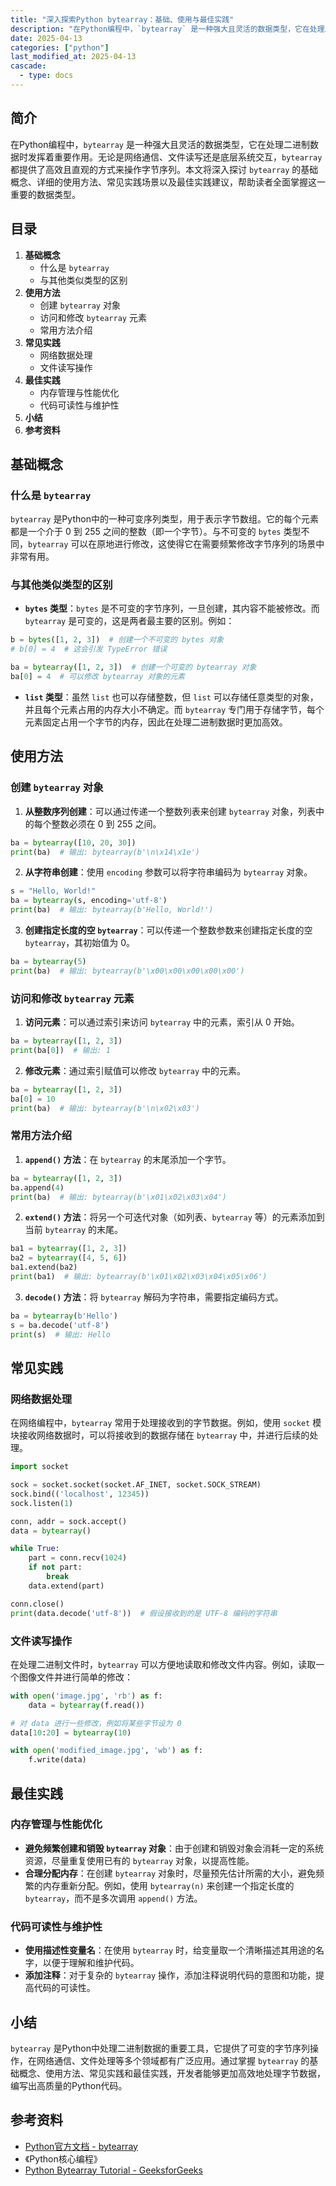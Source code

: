 ```yaml
---
title: "深入探索Python bytearray：基础、使用与最佳实践"
description: "在Python编程中，`bytearray` 是一种强大且灵活的数据类型，它在处理二进制数据时发挥着重要作用。无论是网络通信、文件读写还是底层系统交互，`bytearray` 都提供了高效且直观的方式来操作字节序列。本文将深入探讨 `bytearray` 的基础概念、详细的使用方法、常见实践场景以及最佳实践建议，帮助读者全面掌握这一重要的数据类型。"
date: 2025-04-13
categories: ["python"]
last_modified_at: 2025-04-13
cascade:
  - type: docs
---
```



## 简介
在Python编程中，`bytearray` 是一种强大且灵活的数据类型，它在处理二进制数据时发挥着重要作用。无论是网络通信、文件读写还是底层系统交互，`bytearray` 都提供了高效且直观的方式来操作字节序列。本文将深入探讨 `bytearray` 的基础概念、详细的使用方法、常见实践场景以及最佳实践建议，帮助读者全面掌握这一重要的数据类型。

<!-- more -->
## 目录
1. **基础概念**
    - 什么是 `bytearray`
    - 与其他类似类型的区别
2. **使用方法**
    - 创建 `bytearray` 对象
    - 访问和修改 `bytearray` 元素
    - 常用方法介绍
3. **常见实践**
    - 网络数据处理
    - 文件读写操作
4. **最佳实践**
    - 内存管理与性能优化
    - 代码可读性与维护性
5. **小结**
6. **参考资料**

## 基础概念
### 什么是 `bytearray`
`bytearray` 是Python中的一种可变序列类型，用于表示字节数组。它的每个元素都是一个介于 0 到 255 之间的整数（即一个字节）。与不可变的 `bytes` 类型不同，`bytearray` 可以在原地进行修改，这使得它在需要频繁修改字节序列的场景中非常有用。

### 与其他类似类型的区别
- **`bytes` 类型**：`bytes` 是不可变的字节序列，一旦创建，其内容不能被修改。而 `bytearray` 是可变的，这是两者最主要的区别。例如：
```python
b = bytes([1, 2, 3])  # 创建一个不可变的 bytes 对象
# b[0] = 4  # 这会引发 TypeError 错误

ba = bytearray([1, 2, 3])  # 创建一个可变的 bytearray 对象
ba[0] = 4  # 可以修改 bytearray 对象的元素
```
- **`list` 类型**：虽然 `list` 也可以存储整数，但 `list` 可以存储任意类型的对象，并且每个元素占用的内存大小不确定。而 `bytearray` 专门用于存储字节，每个元素固定占用一个字节的内存，因此在处理二进制数据时更加高效。

## 使用方法
### 创建 `bytearray` 对象
1. **从整数序列创建**：可以通过传递一个整数列表来创建 `bytearray` 对象，列表中的每个整数必须在 0 到 255 之间。
```python
ba = bytearray([10, 20, 30])
print(ba)  # 输出: bytearray(b'\n\x14\x1e')
```
2. **从字符串创建**：使用 `encoding` 参数可以将字符串编码为 `bytearray` 对象。
```python
s = "Hello, World!"
ba = bytearray(s, encoding='utf-8')
print(ba)  # 输出: bytearray(b'Hello, World!')
```
3. **创建指定长度的空 `bytearray`**：可以传递一个整数参数来创建指定长度的空 `bytearray`，其初始值为 0。
```python
ba = bytearray(5)
print(ba)  # 输出: bytearray(b'\x00\x00\x00\x00\x00')
```

### 访问和修改 `bytearray` 元素
1. **访问元素**：可以通过索引来访问 `bytearray` 中的元素，索引从 0 开始。
```python
ba = bytearray([1, 2, 3])
print(ba[0])  # 输出: 1
```
2. **修改元素**：通过索引赋值可以修改 `bytearray` 中的元素。
```python
ba = bytearray([1, 2, 3])
ba[0] = 10
print(ba)  # 输出: bytearray(b'\n\x02\x03')
```

### 常用方法介绍
1. **`append()` 方法**：在 `bytearray` 的末尾添加一个字节。
```python
ba = bytearray([1, 2, 3])
ba.append(4)
print(ba)  # 输出: bytearray(b'\x01\x02\x03\x04')
```
2. **`extend()` 方法**：将另一个可迭代对象（如列表、`bytearray` 等）的元素添加到当前 `bytearray` 的末尾。
```python
ba1 = bytearray([1, 2, 3])
ba2 = bytearray([4, 5, 6])
ba1.extend(ba2)
print(ba1)  # 输出: bytearray(b'\x01\x02\x03\x04\x05\x06')
```
3. **`decode()` 方法**：将 `bytearray` 解码为字符串，需要指定编码方式。
```python
ba = bytearray(b'Hello')
s = ba.decode('utf-8')
print(s)  # 输出: Hello
```

## 常见实践
### 网络数据处理
在网络编程中，`bytearray` 常用于处理接收到的字节数据。例如，使用 `socket` 模块接收网络数据时，可以将接收到的数据存储在 `bytearray` 中，并进行后续的处理。
```python
import socket

sock = socket.socket(socket.AF_INET, socket.SOCK_STREAM)
sock.bind(('localhost', 12345))
sock.listen(1)

conn, addr = sock.accept()
data = bytearray()

while True:
    part = conn.recv(1024)
    if not part:
        break
    data.extend(part)

conn.close()
print(data.decode('utf-8'))  # 假设接收到的是 UTF-8 编码的字符串
```

### 文件读写操作
在处理二进制文件时，`bytearray` 可以方便地读取和修改文件内容。例如，读取一个图像文件并进行简单的修改：
```python
with open('image.jpg', 'rb') as f:
    data = bytearray(f.read())

# 对 data 进行一些修改，例如将某些字节设为 0
data[10:20] = bytearray(10)

with open('modified_image.jpg', 'wb') as f:
    f.write(data)
```

## 最佳实践
### 内存管理与性能优化
- **避免频繁创建和销毁 `bytearray` 对象**：由于创建和销毁对象会消耗一定的系统资源，尽量重复使用已有的 `bytearray` 对象，以提高性能。
- **合理分配内存**：在创建 `bytearray` 对象时，尽量预先估计所需的大小，避免频繁的内存重新分配。例如，使用 `bytearray(n)` 来创建一个指定长度的 `bytearray`，而不是多次调用 `append()` 方法。

### 代码可读性与维护性
- **使用描述性变量名**：在使用 `bytearray` 时，给变量取一个清晰描述其用途的名字，以便于理解和维护代码。
- **添加注释**：对于复杂的 `bytearray` 操作，添加注释说明代码的意图和功能，提高代码的可读性。

## 小结
`bytearray` 是Python中处理二进制数据的重要工具，它提供了可变的字节序列操作，在网络通信、文件处理等多个领域都有广泛应用。通过掌握 `bytearray` 的基础概念、使用方法、常见实践和最佳实践，开发者能够更加高效地处理字节数据，编写出高质量的Python代码。

## 参考资料
- [Python官方文档 - bytearray](https://docs.python.org/3/library/stdtypes.html#bytearray)
- 《Python核心编程》
- [Python Bytearray Tutorial - GeeksforGeeks](https://www.geeksforgeeks.org/python-bytearray/)